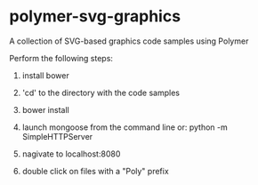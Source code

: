 polymer-svg-graphics
====================

A collection of SVG-based graphics code samples using Polymer

Perform the following steps:
1) install bower

2) 'cd' to the directory with the code samples

3) bower install

4) launch mongoose from the command line or:
   python -m SimpleHTTPServer

5) nagivate to localhost:8080

6) double click on files with a "Poly" prefix
 
